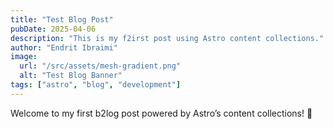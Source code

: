 ```yaml
---
title: "Test Blog Post"
pubDate: 2025-04-06
description: "This is my f2irst post using Astro content collections."
author: "Endrit Ibraimi"
image:
  url: "/src/assets/mesh-gradient.png"
  alt: "Test Blog Banner"
tags: ["astro", "blog", "development"]
---
```


Welcome to my first b2log post powered by Astro’s content collections! 🎉
